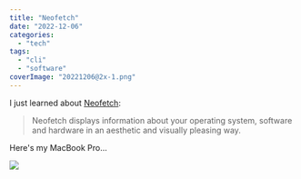 ```yaml
---
title: "Neofetch"
date: "2022-12-06"
categories:
  - "tech"
tags:
  - "cli"
  - "software"
coverImage: "20221206@2x-1.png"
---
```


I just learned about [Neofetch](https://github.com/dylanaraps/neofetch):

> Neofetch displays information about your operating system, software and hardware in an aesthetic and visually pleasing way.

Here's my MacBook Pro...

![](/img/2022/neofetch-1024x582.png)
